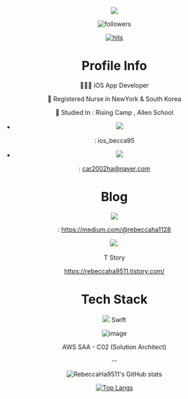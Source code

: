 <div align=center>

![](https://pa1.narvii.com/7681/14af2d07505e72a0993c7737d8bb79c2972a8f7er1-480-360_hq.gif)
 
![followers](https://img.shields.io/github/followers/RebeccaHa9511?style=social)
 
[![hits](https://hits.seeyoufarm.com/api/count/incr/badge.svg?url=https%3A%2F%2Fgithub.com%2FRebeccaHa9511&count_bg=%237A7A7A&title_bg=%23FFADCC&icon=reverbnation.svg&icon_color=%23FF0000&title=hits&edge_flat=false)](https://hits.seeyoufarm.com)

 <div align=center><h1> Profile Info </h1></div>  
 
 
👩🏻‍💻 iOS App Developer   
 
🥼 Registered Nurse in NewYork & South Korea

🌱 Studied In : Rising Camp , Allen School

 

- <img src="https://img.shields.io/badge/Instagram-E4405F?style=for-the-badge&logo=Instagram&logoColor=pink">
 
 : ios_becca95


- <img src="https://img.shields.io/badge/Naver-03C75A?style=for-the-badge&logo=Naver&logoColor=green">
 
 : car2002ha@naver.com  
 
 

 <div align=center><h1>  Blog  </h1></div>   

<img src="https://img.shields.io/badge/Medium-000000?style=for-the-badge&logo=Medium&logoColor=white">   
 
 :  https://medium.com/@rebeccaha1128    
 
<img src="https://img.shields.io/badge/Notion-000000?style=for-the-badge&logo=Notion&logoColor=white">. 
 
 T Story

https://rebeccaha9511.tistory.com/ 
 

 
 
 
 <div align=center><h1>  Tech Stack  </h1></div> 

<img src="https://img.shields.io/badge/Swift-F05138?style=for-the-badge&logo=Swift&logoColor=orange"> Swift


![image](https://user-images.githubusercontent.com/93848038/185304534-3a07e5ae-e8c0-4a89-a6f9-ce8f2fbc3ebd.png)

AWS SAA - C02 (Solution Architect)

--

 
 



![RebeccaHa9511's GitHub stats](https://github-readme-stats.vercel.app/api?username=RebeccaHa9511&show_icons=true&theme=radical)  
 
 
[![Top Langs](https://github-readme-stats.vercel.app/api/top-langs/?username=RebeccaHa9511&layout=compact&theme=dracula)](https://github.com/RebeccaHa9511)

